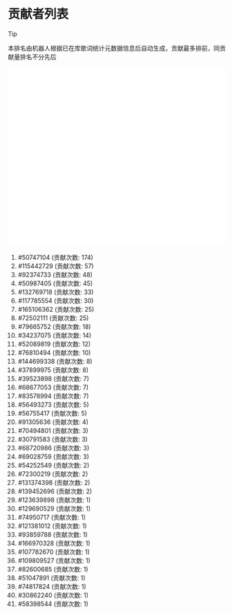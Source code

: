 # 贡献者列表

> [!TIP]
> 本排名由机器人根据已在库歌词统计元数据信息后自动生成，贡献最多排前，同贡献量排名不分先后

![贡献者头像画廊](./CONTRIBUTORS.svg)

1. #50747104 (贡献次数: 174)
2. #115442729 (贡献次数: 57)
3. #92374733 (贡献次数: 48)
4. #50987405 (贡献次数: 45)
5. #132769718 (贡献次数: 33)
6. #117785554 (贡献次数: 30)
7. #165106362 (贡献次数: 25)
8. #72502111 (贡献次数: 25)
9. #79665752 (贡献次数: 18)
10. #34237075 (贡献次数: 14)
11. #52089819 (贡献次数: 12)
12. #76810494 (贡献次数: 10)
13. #144699338 (贡献次数: 8)
14. #37899975 (贡献次数: 8)
15. #39523898 (贡献次数: 7)
16. #68677053 (贡献次数: 7)
17. #83578994 (贡献次数: 7)
18. #56493273 (贡献次数: 5)
19. #56755417 (贡献次数: 5)
20. #91305636 (贡献次数: 4)
21. #70494801 (贡献次数: 3)
22. #30791583 (贡献次数: 3)
23. #68720986 (贡献次数: 3)
24. #69028759 (贡献次数: 3)
25. #54252549 (贡献次数: 2)
26. #72300219 (贡献次数: 2)
27. #131374398 (贡献次数: 2)
28. #139452696 (贡献次数: 2)
29. #123639898 (贡献次数: 1)
30. #129690529 (贡献次数: 1)
31. #74950717 (贡献次数: 1)
32. #121381012 (贡献次数: 1)
33. #93859788 (贡献次数: 1)
34. #166970328 (贡献次数: 1)
35. #107782670 (贡献次数: 1)
36. #109809527 (贡献次数: 1)
37. #82600685 (贡献次数: 1)
38. #51047891 (贡献次数: 1)
39. #74817824 (贡献次数: 1)
40. #30862240 (贡献次数: 1)
41. #58398544 (贡献次数: 1)
